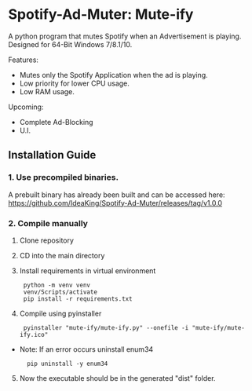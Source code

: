 # Spotify-Ad-Muter: Mute-ify

A python program that mutes Spotify when an Advertisement is playing. Designed for 64-Bit Windows 7/8.1/10.

Features:
- Mutes only the Spotify Application when the ad is playing.
- Low priority for lower CPU usage.
- Low RAM usage.

Upcoming:
- Complete Ad-Blocking
- U.I.

## Installation Guide

### 1. Use precompiled binaries.

A prebuilt binary has already been built and can be accessed here: https://github.com/IdeaKing/Spotify-Ad-Muter/releases/tag/v1.0.0

### 2. Compile manually

1. Clone repository
2. CD into the main directory
3. Install requirements in virtual environment

        python -m venv venv
        venv/Scripts/activate
        pip install -r requirements.txt
  
4. Compile using pyinstaller

        pyinstaller "mute-ify/mute-ify.py" --onefile -i "mute-ify/mute-ify.ico"  

- Note: If an error occurs uninstall enum34
  
        pip uninstall -y enum34

5. Now the executable should be in the generated "dist" folder.
  
